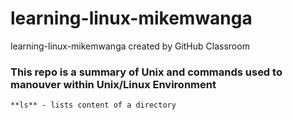 # learning-linux-mikemwanga
learning-linux-mikemwanga created by GitHub Classroom

### This repo is a summary of Unix and commands used to manouver within Unix/Linux Environment

```
**ls** - lists content of a directory 

```
